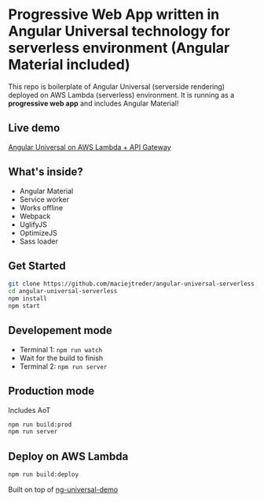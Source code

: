 # Progressive Web App written in Angular Universal technology for serverless environment (Angular Material included)
This repo is boilerplate of Angular Universal (serverside rendering) deployed on AWS Lambda (serverless) environment.
It is running as a **progressive web app** and includes Angular Material!

## Live demo
[Angular Universal on AWS Lambda + API Gateway](https://www.angular-universal-serverless.maciejtreder.com)

## What's inside?
* Angular Material
* Service worker
* Works offline
* Webpack
* UglifyJS
* OptimizeJS
* Sass loader


## Get Started
```sh
git clone https://github.com/maciejtreder/angular-universal-serverless.git
cd angular-universal-serverless
npm install
npm start
```

## Developement mode
* Terminal 1: ```npm run watch```
* Wait for the build to finish
* Terminal 2: ```npm run server```

## Production mode
Includes AoT
```sh
npm run build:prod
npm run server
```

## Deploy on AWS Lambda
```sh
npm run build:deploy
```

Built on top of [ng-universal-demo](https://github.com/FrozenPandaz/ng-universal-demo)
